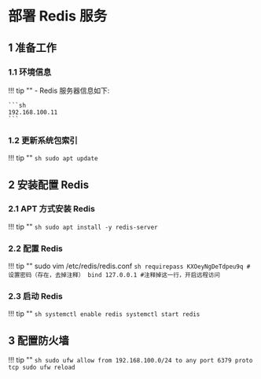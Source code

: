 # 部署 Redis 服务

## 1 准备工作
### 1.1 环境信息
!!! tip ""
    - Redis 服务器信息如下: 
    
    ```sh 
    192.168.100.11
    ```

### 1.2 更新系统包索引
!!! tip ""
    ```sh
    sudo apt update
    ```

## 2 安装配置 Redis
### 2.1 APT 方式安装 Redis
!!! tip ""
    ```sh
    sudo apt install -y redis-server
    ```

### 2.2 配置 Redis
!!! tip ""
    sudo vim /etc/redis/redis.conf
    ```sh
    requirepass KXOeyNgDeTdpeu9q #设置密码（存在，去掉注释）
    bind 127.0.0.1 #注释掉这一行，开启远程访问
    ```

### 2.3 启动 Redis
!!! tip ""
    ```sh
    systemctl enable redis
    systemctl start redis
    ```

## 3 配置防火墙
!!! tip ""
    ```sh
    sudo ufw allow from 192.168.100.0/24 to any port 6379 proto tcp
    sudo ufw reload
    ```